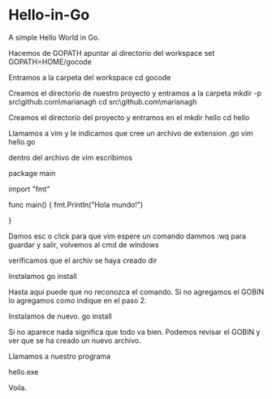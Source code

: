 # Hello-in-Go
A simple Hello World in Go.



Hacemos de GOPATH apuntar al directorio del workspace
set GOPATH=HOME/gocode

Entramos a la carpeta del workspace
cd gocode

Creamos el directorio de  nuestro proyecto y entramos a la carpeta
mkdir -p src\github.com\marianagh
cd src\github.com\marianagh

Creamos el directorio del proyecto y entramos en el
mkdir hello
cd hello

Llamamos a vim y le indicamos que cree un archivo de extension .go
vim hello.go

dentro del archivo de vim escribimos

package main

import "fmt"

func main() {
	fmt.Println("Hola mundo!")

}


Damos esc o click para que vim espere un comando dammos :wq 
para guardar y salir, volvemos al cmd de windows

verificamos que el archiv se haya creado 
dir

Instalamos 
go install

Hasta aqui puede que no reconozca el comando.
Si no agregamos el GOBIN lo agregamos como indique en el paso 2.

Instalamos de nuevo.
go install

Si no aparece nada significa que todo va bien.
Podemos revisar el GOBIN y ver que se ha creado un nuevo archivo.

Llamamos a nuestro programa 

hello.exe

Voila.
